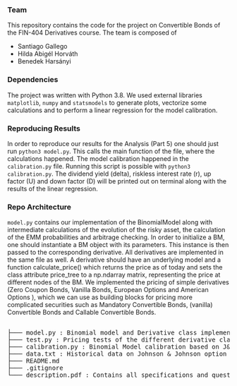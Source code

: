 ### Team

This repository contains the code for the project on Convertible Bonds of the FIN-404 Derivatives course. The team is composed of

   - Santiago Gallego
   - Hilda Abigél Horváth 
   - Benedek Harsányi 

### Dependencies

The project was written with Python 3.8. We used external libraries `matplotlib`, `numpy` and `statsmodels` to generate plots, vectorize some calculations and to perform a linear regression for the model calibration.


### Reproducing Results

In order to reproduce our results for the Analysis (Part 5) one should just run `python3 model.py`. This calls the main function of the file, where the calculations happened. The model calibration happened in the `calibration.py` file. Running this script is possible with `python3 calibration.py`. The dividend yield (delta), riskless interest rate (r), up factor (U) and down factor (D) will be printed out on terminal along with the results of the linear regression.

### Repo Architecture

`model.py` contains our implementation of the BinomialModel along with intermediate calculations of the evolution of the risky asset, the calculation of the EMM probabilities and arbitrage checking. In order to initialize a BM, one should instantiate a BM object with its parameters. This instance is then passed to the corresponding derivative. All derivatives are implemented in the same file as well. A derivative should have an underlying model and a function calculate_price() which returns the price as of today and sets the class attribute price_tree to a np.ndarray matrix, representing the price at different nodes of the BM. We implemented the pricing of simple derivatives (Zero Coupon Bonds, Vanilla Bonds, European Options and American Options ), which we can use as building blocks for pricing more complicated securities such as Mandatory Convertible Bonds, (vanilla) Convertible Bonds and Callable Convertible Bonds.

<pre>  
├─── model.py : Binomial model and Derivative class implementations along with the main executable
├─── test.py : Pricing tests of the different derivative classes
├─── calibration.py : Binomial Model calibration based on J&J historical data
├─── data.txt : Historical data on Johnson & Johnson option prices
├─── README.md 
├─── .gitignore  
└─── description.pdf : Contains all specifications and questions of the project
</pre>
